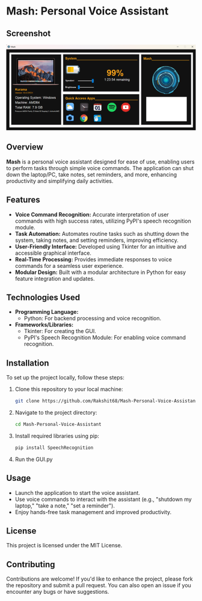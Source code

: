 # Mash: Personal Voice Assistant

## Screenshot
<img src="mash.png"
     alt="Markdown Monster icon"/>

## Overview

**Mash** is a personal voice assistant designed for ease of use, enabling users to perform tasks through simple voice commands. The application can shut down the laptop/PC, take notes, set reminders, and more, enhancing productivity and simplifying daily activities.

## Features

- **Voice Command Recognition:** Accurate interpretation of user commands with high success rates, utilizing PyPI's speech recognition module.
- **Task Automation:** Automates routine tasks such as shutting down the system, taking notes, and setting reminders, improving efficiency.
- **User-Friendly Interface:** Developed using Tkinter for an intuitive and accessible graphical interface.
- **Real-Time Processing:** Provides immediate responses to voice commands for a seamless user experience.
- **Modular Design:** Built with a modular architecture in Python for easy feature integration and updates.

## Technologies Used

- **Programming Language:** 
  - Python: For backend processing and voice recognition.
- **Frameworks/Libraries:** 
  - Tkinter: For creating the GUI.
  - PyPI's Speech Recognition Module: For enabling voice command recognition.

## Installation

To set up the project locally, follow these steps:

1. Clone this repository to your local machine:
   ```bash
   git clone https://github.com/Rakshit68/Mash-Personal-Voice-Assistant.git
2. Navigate to the project directory:
   ```bash
   cd Mash-Personal-Voice-Assistant
3. Install required libraries using pip:
   ```bash
   pip install SpeechRecognition
4. Run the GUI.py

## Usage

- Launch the application to start the voice assistant.
- Use voice commands to interact with the assistant (e.g., "shutdown my laptop," "take a note," "set a reminder").
- Enjoy hands-free task management and improved productivity.

## License

This project is licensed under the MIT License.

## Contributing

Contributions are welcome! If you'd like to enhance the project, please fork the repository and submit a pull request. You can also open an issue if you encounter any bugs or have suggestions.
